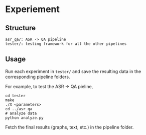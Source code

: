 # Experiement

## Structure

```
asr_qa/: ASR -> QA pipeline
tester/: testing framework for all the other pipelines
```

## Usage

Run each experiment in `tester/` and save the resulting data in the corresponding pipeline folders.

For example, to test the ASR -> QA pieline, 

```
cd tester
make
./X <parameters>
cd ../asr_qa
# analyze data
python analyze.py
```

Fetch the final results (graphs, text, etc.) in the pipeline folder.

